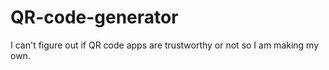 # QR-code-generator
I can't figure out if QR code apps are trustworthy or not so I am making my own.

